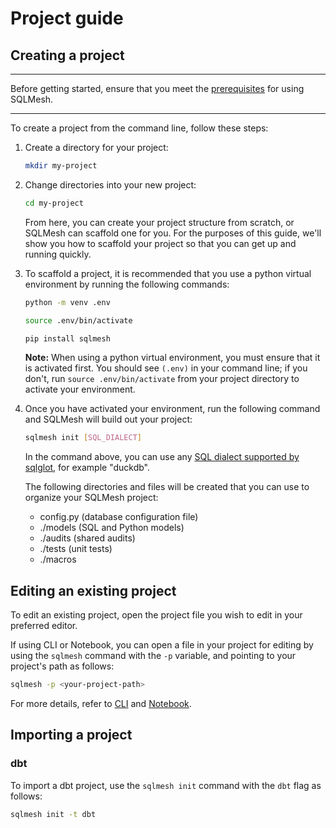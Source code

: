 # Project guide

## Creating a project

---

Before getting started, ensure that you meet the [prerequisites](../prerequisites.md) for using SQLMesh.

---

To create a project from the command line, follow these steps:

1. Create a directory for your project:

    ```bash
    mkdir my-project
    ```

2. Change directories into your new project:

    ```bash
    cd my-project
    ```

    From here, you can create your project structure from scratch, or SQLMesh can scaffold one for you. For the purposes of this guide, we'll show you how to scaffold your project so that you can get up and running quickly.

1. To scaffold a project, it is recommended that you use a python virtual environment by running the following commands:

    ```bash
    python -m venv .env
    ```

    ```bash
    source .env/bin/activate
    ```

    ```bash
    pip install sqlmesh
    ```

    **Note:** When using a python virtual environment, you must ensure that it is activated first. You should see `(.env)` in your command line; if you don't, run `source .env/bin/activate` from your project directory to activate your environment.

1. Once you have activated your environment, run the following command and SQLMesh will build out your project:

    ```bash
    sqlmesh init [SQL_DIALECT]
    ```

    In the command above, you can use any [SQL dialect supported by sqlglot](https://sqlglot.com/sqlglot/dialects.html), for example "duckdb".

    The following directories and files will be created that you can use to organize your SQLMesh project:

    - config.py (database configuration file)
    - ./models (SQL and Python models)
    - ./audits (shared audits)
    - ./tests (unit tests)
    - ./macros

## Editing an existing project

To edit an existing project, open the project file you wish to edit in your preferred editor.

If using CLI or Notebook, you can open a file in your project for editing by using the `sqlmesh` command with the `-p` variable, and pointing to your project's path as follows:

```bash
sqlmesh -p <your-project-path>
```

For more details, refer to [CLI](../reference/cli.md) and [Notebook](../reference/notebook.md).

## Importing a project

### dbt

To import a dbt project, use the `sqlmesh init` command with the `dbt` flag as follows:

```bash
sqlmesh init -t dbt
```
